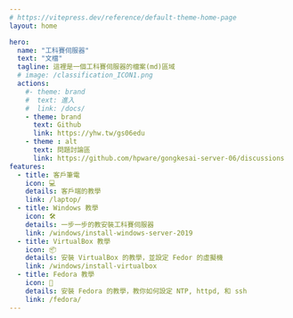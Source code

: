 ```yaml
---
# https://vitepress.dev/reference/default-theme-home-page
layout: home

hero:
  name: "工科賽伺服器"
  text: "文檔"
  tagline: 這裡是一個工科賽伺服器的檔案(md)區域
  # image: /classification_ICON1.png
  actions:
    #- theme: brand
    #  text: 進入
    #  link: /docs/
    - theme: brand
      text: Github
      link: https://yhw.tw/gs06edu
    - theme : alt
      text: 問題討論區
      link: https://github.com/hpware/gongkesai-server-06/discussions
features:
  - title: 客戶筆電
    icon: 💻
    details: 客戶端的教學
    link: /laptop/
  - title: Windows 教學
    icon: 🛠️
    details: 一步一步的教安裝工科賽伺服器
    link: /windows/install-windows-server-2019
  - title: VirtualBox 教學
    icon: 📦
    details: 安裝 VirtualBox 的教學，並設定 Fedor 的虛擬機
    link: /windows/install-virtualbox
  - title: Fedora 教學
    icon: 🐧
    details: 安裝 Fedora 的教學，教你如何設定 NTP, httpd, 和 ssh
    link: /fedora/
---
```

